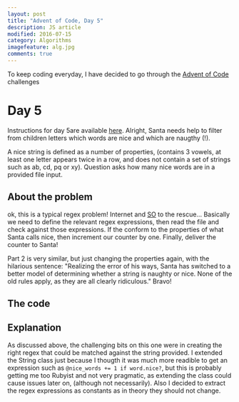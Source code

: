 ```yaml
---
layout: post
title: "Advent of Code, Day 5"
description: JS article
modified: 2016-07-15
category: Algorithms
imagefeature: alg.jpg
comments: true
---
```


To keep coding everyday, I have decided to go through the [Advent of Code](http://adventofcode.com/) challenges

# Day 5

Instructions for day 5are available [here](http://adventofcode.com/day/5). Alright, Santa needs help to filter from children letters which words are nice and which are naugthy (!).

A nice string is defined as a number of properties, (contains 3 vowels, at least one letter appears twice in a row, and does not contain a set of strings such as ab, cd, pq or xy).  Question asks how many nice words are in a provided file input.

## About the problem

ok, this is a typical regex problem! Internet and [SO](www.stackoverflow.com) to the rescue... Basically we need to define the relevant regex expressions, then read the file and check against those expressions.  If the conform to the properties of what Santa calls nice, then increment our counter by one.  Finally, deliver the counter to Santa!

Part 2 is very similar, but just changing the properties again, with the hilarious sentence: "Realizing the error of his ways, Santa has switched to a better model of determining whether a string is naughty or nice. None of the old rules apply, as they are all clearly ridiculous."  Bravo!

## The code

<script src="https://gist.github.com/tigretoncio/a29ecbed72975e69790080ab936410f9.js"></script>

## Explanation

As discussed above, the challenging bits on this one were in creating the right regex that could be matched against the string provided.  I extended the String class just because I thougth it was much more readible to get an expression such as `@nice_words += 1 if word.nice?`, but this is probably getting me too Rubyist and not very pragmatic, as extending the class could cause issues later on, (although not necessarily).  Also I decided to extract the regex expressions as constants as in theory they should not change.